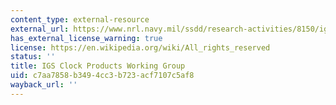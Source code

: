 ```yaml
---
content_type: external-resource
external_url: https://www.nrl.navy.mil/ssdd/research-activities/8150/igs
has_external_license_warning: true
license: https://en.wikipedia.org/wiki/All_rights_reserved
status: ''
title: IGS Clock Products Working Group
uid: c7aa7858-b349-4cc3-b723-acf7107c5af8
wayback_url: ''
---
```

